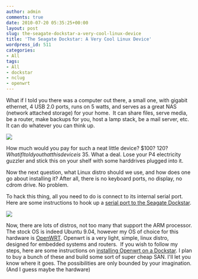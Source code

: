 ```yaml
---
author: admin
comments: true
date: 2010-07-20 05:35:25+00:00
layout: post
slug: the-seagate-dockstar-a-very-cool-linux-device
title: 'The Seagate Dockstar: A Very Cool Linux Device'
wordpress_id: 511
categories:
- All
tags:
- All
- dockstar
- nclug
- openwrt
---
```


What if I told you there was a computer out there, a small one, with gigabit ethernet, 4 USB 2.0 ports, runs on 5 watts, and serves as a great NAS (network attached storage) for your home.  It can share files, serve media, be a router, make backups for you, host a lamp stack, be a mail server, etc. It can do whatever you can think up.

[![](https://xkyle.com/wp-content/uploads/dockstar.jpg)](https://xkyle.com/wp-content/uploads/dockstar.jpg)

How much would you pay for such a neat little device? $100? $120? What if I told you that this device is ~$35. What a deal. Lose your P4 electricity guzzler and stick this on your shelf with some harddrives plugged into it.

Now the next question, what Linux distro should we use, and how does one go about installing it? After all, there is no keyboard ports, no display, no cdrom drive. No problem.

To hack this thing, all you need to do is connect to its internal serial port. Here are some instructions to hook up a [serial port to the Seagate Dockstar](http://wiki.xkyle.com/Seagate_Dockstar).

[![](https://xkyle.com/wp-content/uploads/2010-07-19-23.31.22-300x224.jpg)](https://xkyle.com/wp-content/uploads/2010-07-19-23.31.22.jpg)

Now, there are lots of distros, not too many that support the ARM processor. The stock OS is indeed Ubuntu 9.04, however my OS of choice for this hardware is [OpenWRT](http://openwrt.org). Openwrt is a very light, simple, linux distro, designed for embedded systems and routers.  If you wish to follow my steps, here are some instructions on [installing Openwrt on a Dockstar](http://wiki.xkyle.com/Install_Openwrt_on_a_Seagate_Dockstar). I plan to buy a bunch of these and build some sort of super cheap SAN. I'll let you know where it goes. The possibilities are only bounded by your imagination. (And I guess maybe the hardware)
